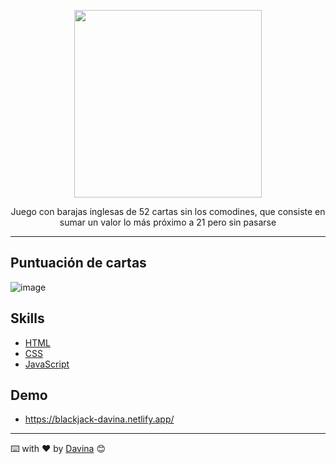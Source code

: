      
<p align="center"><img src="https://external-content.duckduckgo.com/iu/?u=http%3A%2F%2Fcasinoallbonus.com%2Fimages%2Fblackjack-21.gif&f=1&nofb=1" width="300"></a></p>

<p align="center">Juego con barajas inglesas de 52 cartas sin los comodines, que consiste en sumar un valor lo más próximo a 21 pero sin pasarse</p>

---


## Puntuación de cartas
![image](https://user-images.githubusercontent.com/65024409/163721013-3072e78a-ff3d-414a-9bb9-085a143d88ac.png)

## Skills

- [HTML](https://developer.mozilla.org/es/docs/Web/HTML)
- [CSS](https://developer.mozilla.org/es/docs/Web/CSS)
- [JavaScript](https://developer.mozilla.org/es/docs/Learn/JavaScript/First_steps/What_is_JavaScript)
## Demo
 - https://blackjack-davina.netlify.app/
---

⌨️ with ❤️ by [Davina](https://www.linkedin.com/in/davinamedina/) 😊
